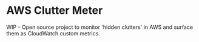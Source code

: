 # AWS Clutter Meter

WIP - Open source project to monitor 'hidden clutters' in AWS and surface them as CloudWatch custom metrics.

